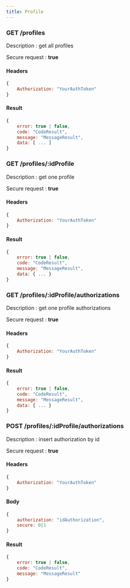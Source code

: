 ```yaml
---
title: Profile
---
```


### **GET** /profiles

Description : get all profiles

Secure request : **true**

#### Headers 

```js 
{
    Authorization: "YourAuthToken"
}
```

#### Result 

```js 
{
    error: true | false,
    code: "CodeResult",
    message: "MessageResult",
    data: [ ... ]
}
```

### **GET** /profiles/:idProfile

Description : get one profile

Secure request : **true**

#### Headers 

```js 
{
    Authorization: "YourAuthToken"
}
```

#### Result 

```js 
{
    error: true | false,
    code: "CodeResult",
    message: "MessageResult",
    data: { ... }
}
```

### **GET** /profiles/:idProfile/authorizations

Description : get one profile authorizations

Secure request : **true**

#### Headers 

```js 
{
    Authorization: "YourAuthToken"
}
```

#### Result 

```js 
{
    error: true | false,
    code: "CodeResult",
    message: "MessageResult",
    data: { ... }
}
```

### **POST** /profiles/:idProfile/authorizations

Description : insert authorization by id

Secure request : **true**

#### Headers 

```js 
{
    Authorization: "YourAuthToken"
}
```

#### Body 

```js 
{
    authorization: "idAuthorization",
    secure: 0|1
}
```

#### Result 

```js 
{
    error: true | false,
    code: "CodeResult",
    message: "MessageResult"
}
```

